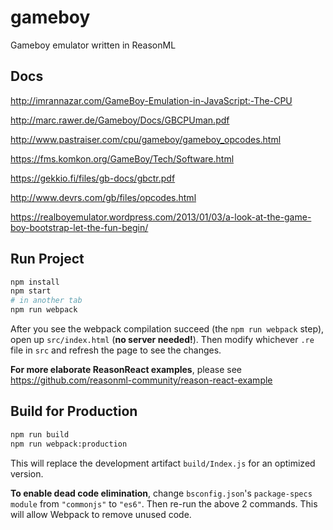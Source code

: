 # gameboy

Gameboy emulator written in ReasonML

## Docs

http://imrannazar.com/GameBoy-Emulation-in-JavaScript:-The-CPU

http://marc.rawer.de/Gameboy/Docs/GBCPUman.pdf

http://www.pastraiser.com/cpu/gameboy/gameboy_opcodes.html

https://fms.komkon.org/GameBoy/Tech/Software.html

https://gekkio.fi/files/gb-docs/gbctr.pdf

http://www.devrs.com/gb/files/opcodes.html

https://realboyemulator.wordpress.com/2013/01/03/a-look-at-the-game-boy-bootstrap-let-the-fun-begin/

## Run Project

```sh
npm install
npm start
# in another tab
npm run webpack
```

After you see the webpack compilation succeed (the `npm run webpack` step), open up `src/index.html` (**no server needed!**). Then modify whichever `.re` file in `src` and refresh the page to see the changes.

**For more elaborate ReasonReact examples**, please see https://github.com/reasonml-community/reason-react-example

## Build for Production

```sh
npm run build
npm run webpack:production
```

This will replace the development artifact `build/Index.js` for an optimized version.

**To enable dead code elimination**, change `bsconfig.json`'s `package-specs` `module` from `"commonjs"` to `"es6"`. Then re-run the above 2 commands. This will allow Webpack to remove unused code.

